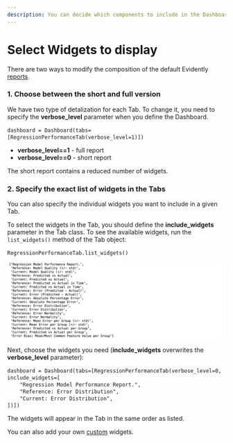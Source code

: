 ```yaml
---
description: You can decide which components to include in the Dashboards or HTML Reports.
---
```


# Select Widgets to display

There are two ways to modify the composition of the default Evidently [reports](../reports).

### 1. Choose between the short and full version&#x20;

We have two type of detalization for each Tab. To change it, you need to specify the **verbose\_level** parameter when you define the Dashboard.

```
dashboard = Dashboard(tabs=[RegressionPerformanceTab(verbose_level=1)])
```

* **verbose\_level==1** - full report
* **verbose\_level==0** - short report&#x20;

The short report contains a reduced number of widgets.&#x20;

### 2. Specify the exact list of widgets in the Tabs

You can also specify the individual widgets you want to include in a given Tab.&#x20;

To select the widgets in the Tab, you should define the **include\_widgets** parameter in the Tab class. To see the available widgets, run the `list_widgets()` method of the Tab object:

```
RegressionPerformanceTab.list_widgets()
```

![](<../../.gitbook/assets/image (10).png>)

Next, choose the widgets you need (**include\_widgets** overwrites the **verbose\_level** parameter):

```
dashboard = Dashboard(tabs=[RegressionPerformanceTab(verbose_level=0, include_widgets=[
    "Regression Model Performance Report.",
    "Reference: Error Distribution",
    "Current: Error Distribution",
])])
```

The widgets will appear in the Tab in the same order as listed.

You can also add your own [custom](add-a-custom-widget-or-tab.md) widgets.
